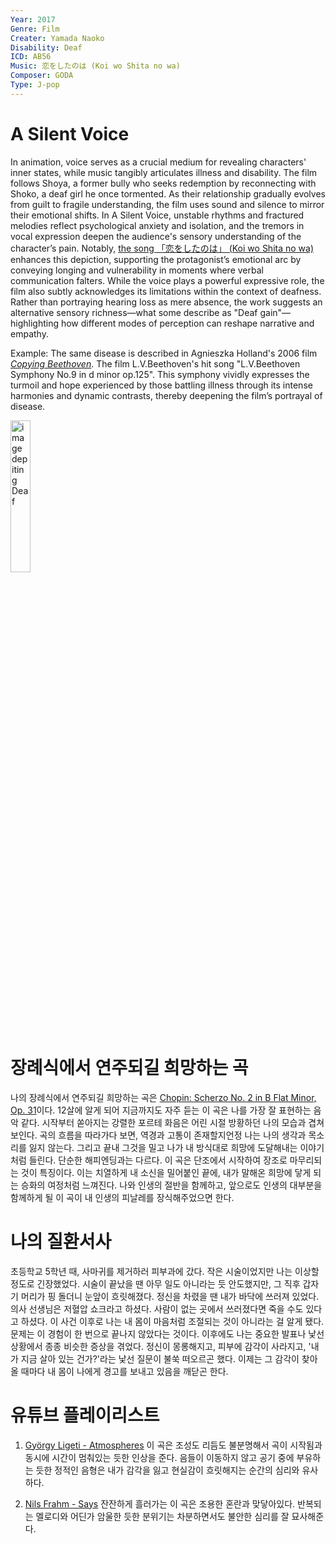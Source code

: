 ```yaml
---
Year: 2017
Genre: Film
Creater: Yamada Naoko
Disability: Deaf
ICD: AB56
Music: 恋をしたのは (Koi wo Shita no wa)
Composer: GODA
Type: J-pop
---
```


# A Silent Voice

In animation, voice serves as a crucial medium for revealing characters' inner states, while music tangibly articulates illness and disability. The film follows Shoya, a former bully who seeks redemption by reconnecting with Shoko, a deaf girl he once tormented. As their relationship gradually evolves from guilt to fragile understanding, the film uses sound and silence to mirror their emotional shifts. In A Silent Voice, unstable rhythms and fractured melodies reflect psychological anxiety and isolation, and the tremors in vocal expression deepen the audience's sensory understanding of the character’s pain. Notably, [the song 「恋をしたのは」 (Koi wo Shita no wa)](https://www.youtube.com/watch?v=sAzNLC1Lu7Q) enhances this depiction, supporting the protagonist’s emotional arc by conveying longing and vulnerability in moments where verbal communication falters. While the voice plays a powerful expressive role, the film also subtly acknowledges its limitations within the context of deafness. Rather than portraying hearing loss as mere absence, the work suggests an alternative sensory richness—what some describe as "Deaf gain"—highlighting how different modes of perception can reshape narrative and empathy.

Example: The same disease is described in Agnieszka Holland's 2006 film [*Copying Beethoven*](yoo_kyeongsoo.md). The film L.V.Beethoven's hit song "L.V.Beethoven Symphony No.9 in d minor op.125". This symphony vividly expresses the turmoil and hope experienced by those battling illness through its intense harmonies and dynamic contrasts, thereby deepening the film’s portrayal of disease.

<img src="./kim_chaemin_img.png" alt="image depiting Deaf" style="width:25%;" />

# 장례식에서 연주되길 희망하는 곡

나의 장례식에서 연주되길 희망하는 곡은 [Chopin: Scherzo No. 2 in B Flat Minor, Op. 31](https://youtu.be/OCUSalQf-jY?si=wvgbHsw-X0hcS-of)이다. 12살에 알게 되어 지금까지도 자주 듣는 이 곡은 나를 가장 잘 표현하는 음악 같다. 시작부터 쏟아지는 강렬한 포르테 화음은 어린 시절 방황하던 나의 모습과 겹쳐 보인다. 곡의 흐름을 따라가다 보면, 역경과 고통이 존재할지언정 나는 나의 생각과 목소리를 잃지 않는다. 그리고 끝내 그것을 밀고 나가 내 방식대로 희망에 도달해내는 이야기처럼 들린다. 단순한 해피엔딩과는 다르다. 이 곡은 단조에서 시작하여 장조로 마무리되는 것이 특징이다. 이는 치열하게 내 소신을 밀어붙인 끝에, 내가 말해온 희망에 닿게 되는 승화의 여정처럼 느껴진다. 나와 인생의 절반을 함께하고, 앞으로도 인생의 대부분을 함께하게 될 이 곡이 내 인생의 피날레를 장식해주었으면 한다.

# 나의 질환서사

초등학교 5학년 때, 사마귀를 제거하러 피부과에 갔다. 작은 시술이었지만 나는 이상할 정도로 긴장했었다. 시술이 끝났을 땐 아무 일도 아니라는 듯 안도했지만, 그 직후 갑자기 머리가 핑 돌더니 눈앞이 흐릿해졌다. 정신을 차렸을 땐 내가 바닥에 쓰러져 있었다. 의사 선생님은 저혈압 쇼크라고 하셨다. 사람이 없는 곳에서 쓰러졌다면 죽을 수도 있다고 하셨다. 이 사건 이후로 나는 내 몸이 마음처럼 조절되는 것이 아니라는 걸 알게 됐다.
문제는 이 경험이 한 번으로 끝나지 않았다는 것이다. 이후에도 나는 중요한 발표나 낯선 상황에서 종종 비슷한 증상을 겪었다. 정신이 몽롱해지고, 피부에 감각이 사라지고, '내가 지금 살아 있는 건가?'라는 낯선 질문이 불쑥 떠오르곤 했다. 이제는 그 감각이 찾아올 때마다 내 몸이 나에게 경고를 보내고 있음을 깨닫곤 한다.

# 유튜브 플레이리스트

1. [György Ligeti - Atmospheres](https://youtu.be/RCNzwdLwA8g?si=S2RfZuCMYgO6ZCkt)
이 곡은 조성도 리듬도 불분명해서 곡이 시작됨과 동시에 시간이 멈춰있는 듯한 인상을 준다. 음들이 이동하지 않고 공기 중에 부유하는 듯한 정적인 음형은 내가 감각을 잃고 현실감이 흐릿해지는 순간의 심리와 유사하다.

2. [Nils Frahm - Says]([https://youtu.be/OwoEGVdn7jU?si=tGanTJWhjd-xzywL](https://youtu.be/dIwwjy4slI8?si=0UXWVL8vuVtCc3Qx))
잔잔하게 흘러가는 이 곡은 조용한 혼란과 맞닿아있다. 반복되는 멜로디와 어딘가 암울한 듯한 분위기는 차분하면서도 불안한 심리를 잘 묘사해준다.
